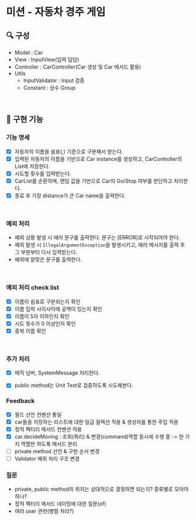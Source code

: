 # 미션 - 자동차 경주 게임

## 🔍 구성

- Model : Car
- View : InputView(입력 담당)
- Controller : CarController(Car 생성 및 Car 메서드 활용)
- Utils 
    - InputValidator : Input 검증
    - Constant : 상수 Group 
    
<br>

## 🔧 구현 기능

### 기능 명세
- [X] 자동차의 이름을 쉼표(,) 기준으로 구분해서 받는다.
- [X] 입력된 자동차의 이름을 기반으로 Car instance를 생성하고, CarController의 List에 저장한다.
- [X] 시도할 횟수를 입력받는다.
- [X] CarList를 순환하며, 랜덤 값을 기반으로 Car의 Go/Stop 여부를 판단하고 처리한다.
- [X] 종료 후 가장 distance가 큰 Car name을 출력한다.

<br>

### 예외 처리
- 예외 상황 발생 시 에러 문구를 출력한다. 문구는 [ERROR]로 시작되어야 한다.
- 예외 발생 시 `IllegalArgumentException`을 발생시키고, 에러 메시지를 출력 후 그 부분부터 다시 입력받는다.
- 예외에 알맞은 문구를 출력한다.

<br>

### 예외 처리 check list

- [X] 이름이 쉼표로 구분되는지 확인
- [X] 이름 입력 사이사이에 공백이 있는지 확인
- [X] 이름이 5자 이하인지 확인
- [X] 시도 횟수가 0 이상인지 확인
- [X] 중복 이름 확인

<br>

### 추가 처리
- [X] 매직 넘버, SystemMessage 처리한다.
- [X] public method는 Unit Test로 검증하도록 시도해본다.


### Feedback
- [X] 필드 선언 컨벤션 통일
- [X] car들을 저장하는 리스트에 대한 일급 컬렉션 적용 & 생성자를 통한 주입 적용
- [X] 정적 팩터리 메서드 컨벤션 적용
- [X] car.decideMoving : 조회(쿼리) & 변경(command)역할 동시에 수행 중 -> 한 가지 역할만 하도록 메서드 분리
- [ ] private method 선언 & 구현 순서 변경
- [ ] Validator 예외 처리 구조 변경

### 질문
- private, public method의 위치는 상대적으로 결정하면 되는지? 종류별로 모아야 하나?
- 정적 팩터리 메서드 네이밍에 대한 질문(of)
- 여러 user 관련(병렬 처리?)